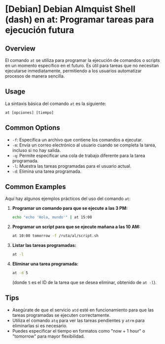 # [Debian] Debian Almquist Shell (dash) en at: Programar tareas para ejecución futura

## Overview
El comando `at` se utiliza para programar la ejecución de comandos o scripts en un momento específico en el futuro. Es útil para tareas que no necesitan ejecutarse inmediatamente, permitiendo a los usuarios automatizar procesos de manera sencilla.

## Usage
La sintaxis básica del comando `at` es la siguiente:

```
at [opciones] [tiempo]
```

## Common Options
- `-f`: Especifica un archivo que contiene los comandos a ejecutar.
- `-m`: Envía un correo electrónico al usuario cuando se completa la tarea, incluso si no hay salida.
- `-q`: Permite especificar una cola de trabajo diferente para la tarea programada.
- `-l`: Muestra las tareas programadas para el usuario actual.
- `-d`: Elimina una tarea programada.

## Common Examples
Aquí hay algunos ejemplos prácticos del uso del comando `at`:

1. **Programar un comando para que se ejecute a las 3 PM:**
   ```bash
   echo "echo 'Hola, mundo'" | at 15:00
   ```

2. **Programar un script para que se ejecute mañana a las 10 AM:**
   ```bash
   at 10:00 tomorrow -f /ruta/al/script.sh
   ```

3. **Listar las tareas programadas:**
   ```bash
   at -l
   ```

4. **Eliminar una tarea programada:**
   ```bash
   at -d 5
   ```
   (donde `5` es el ID de la tarea que se desea eliminar, obtenido de `at -l`).

## Tips
- Asegúrate de que el servicio `atd` esté en funcionamiento para que las tareas programadas se ejecuten correctamente.
- Utiliza el comando `atq` para ver las tareas pendientes y `atrm` para eliminarlas si es necesario.
- Puedes especificar el tiempo en formatos como "now + 1 hour" o "tomorrow" para mayor flexibilidad.
